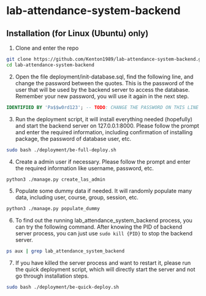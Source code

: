 # lab-attendance-system-backend

## Installation (for Linux (Ubuntu) only)

1. Clone and enter the repo

```bash
git clone https://github.com/Kenton1989/lab-attendance-system-backend.git
cd lab-attendance-system-backend
```

2. Open the file deployment/init-database.sql, find the following line, and change the password between the quotes. This is the password of the user that will be used by the backend server to access the database. Remember your new password, you will use it again in the next step.

```sql
IDENTIFIED BY 'Pa$$w0rd123'; -- TODO: CHANGE THE PASSWORD ON THIS LINE !!
```

3. Run the deployment script, it will install everything needed (hopefully) and start the backend server on 127.0.0.1:8000. Please follow the prompt and enter the required information, including confirmation of installing package, the password of database user, etc.

```bash
sudo bash ./deployment/be-full-deploy.sh
```

4. Create a admin user if necessary. Please follow the prompt and enter the required information like username, password, etc.

```bash
python3 ./manage.py create_las_admin
```

5. Populate some dummy data if needed. It will randomly populate many data, including user, course, group, session, etc.

```bash
python3 ./manage.py populate_dummy
```

6. To find out the running lab_attendance_system_backend process, you can try the following command. After knowing the PID of backend server process, you can just use `sudo kill {PID}` to stop the backend server.

```bash
ps aux | grep lab_attendance_system_backend
```

7. If you have killed the server process and want to restart it, please run the quick deployment script, which will directly start the server and not go through installation steps.

```bash
sudo bash ./deployment/be-quick-deploy.sh
```
